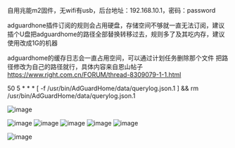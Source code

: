自用兆能m2固件，无wifi有usb，后台地址：192.168.10.1，密码：password

adguardhone插件订阅的规则会占用硬盘，存储空间不够就一直无法订阅，建议插个U盘把adguardhome的路径全部替换转移过去，规则多了及其吃内存，建议使用改成1G的机器

adguardhome的缓存日志会一直占用空间，可以通过计划任务删除那个文件  把路径修改为自己的路径就行，具体内容来自恩山帖子 https://www.right.com.cn/FORUM/thread-8309079-1-1.html

50 5 * * * [ -f /usr/bin/AdGuardHome/data/querylog.json.1 ] && rm /usr/bin/AdGuardHome/data/querylog.json.1   

![image](https://github.com/lfsakura0/Actions-ipq6000-mt798x-openwrt/assets/135017778/bd331458-57bf-4c5d-b19b-0937c2746ccf)

![image](https://github.com/lfsakura0/Actions-ipq6000-mt798x-openwrt/assets/135017778/a17411a7-9873-411e-97a9-782f544fe2a3)
![image](https://github.com/lfsakura0/Actions-ipq6000-mt798x-openwrt/assets/135017778/3e01d9fd-a2a0-4137-bd0a-dfc6f85b8f5b)
![image](https://github.com/lfsakura0/Actions-ipq6000-mt798x-openwrt/assets/135017778/5144595a-02d4-427f-9295-568db861c252)
![image](https://github.com/lfsakura0/Actions-ipq6000-mt798x-openwrt/assets/135017778/40aba043-5e1a-4834-89a5-7eed98503098)
![image](https://github.com/lfsakura0/Actions-ipq6000-mt798x-openwrt/assets/135017778/6b2de639-e252-41c7-9a12-1c824d3ce04f)

![image](https://github.com/lfsakura0/Actions-ipq6000-mt798x-openwrt/assets/135017778/12e946d3-49f9-478f-a97b-9b2de43611d3)






